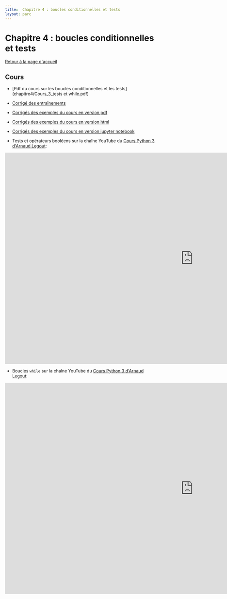 ```yaml
---
title:  Chapitre 4 : boucles conditionnelles et tests
layout: parc
---
```




# Chapitre 4 : boucles conditionnelles et tests

[Retour à la page d'accueil](https://parc-nsi.github.io/premiere-nsi/index.html)

## Cours

* [Pdf du cours sur les boucles conditionnelles et les tests](chapitre4/Cours_3_tests et while.pdf)
* [Corrigé des entraînements](chapitre4/Corrige_Ent_C4.pdf)
* [Corrigés des exemples du cours en version pdf](chapitre4/TestBouclesConditionnelles-Correction.pdf)
* [Corrigés des exemples du cours en version html](chapitre4/TestBouclesConditionnelles-Correction.html)
* [Corrigés des exemples du cours en version jupyter notebook](https://mybinder.org/v2/gh/parc-nsi/premiere-nsi/master?filepath=chapitre4/TestBouclesConditionnelles-Correction.ipynb)


* Tests et opérateurs booléens sur la chaîne YouTube du [Cours Python 3 d'Arnaud Legout](https://www.youtube.com/channel/UCIlUBOXnXjxdjmL_atU53kA):

<iframe width="1239" height="697" src="https://www.youtube.com/embed/0JXc48GXZrU?list=PL2CXLryTKuwwhivE1UO4Jg5DhU-ALAoXc" frameborder="0" allow="accelerometer; autoplay; clipboard-write; encrypted-media; gyroscope; picture-in-picture" allowfullscreen></iframe>


* Boucles `while` sur la chaîne YouTube du [Cours Python 3 d'Arnaud Legout](https://www.youtube.com/channel/UCIlUBOXnXjxdjmL_atU53kA):

<iframe width="1239" height="697" src="https://www.youtube.com/embed/gUZFAeM3VCc?list=PL2CXLryTKuwwhivE1UO4Jg5DhU-ALAoXc" frameborder="0" allow="accelerometer; autoplay; clipboard-write; encrypted-media; gyroscope; picture-in-picture" allowfullscreen></iframe>
